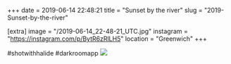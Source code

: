 +++
date = 2019-06-14 22:48:21
title = "Sunset by the river"
slug = "2019-Sunset-by-the-river"

[extra]
image = "/2019-06-14_22-48-21_UTC.jpg"
instagram = "https://instagram.com/p/BytR6zRlLH5"
location = "Greenwich"
+++

 #shotwithhalide #darkroomapp
<img src="/2019-06-14_22-48-21_UTC.jpg" />
